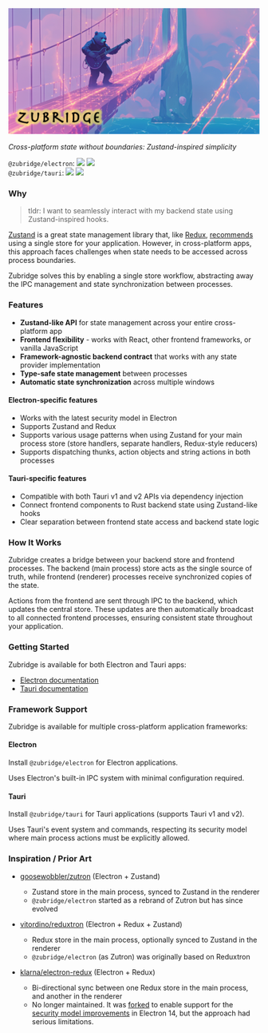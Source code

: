 <picture>
  <img alt="zubridge hero image" src="./resources/zubridge-hero.png"/>
</picture>

_Cross-platform state without boundaries: Zustand-inspired simplicity_

`@zubridge/electron`: <a href="https://www.npmjs.com/package/@zubridge/electron" alt="NPM Version">
<img src="https://img.shields.io/npm/v/@zubridge/electron" /></a>
<a href="https://www.npmjs.com/package/@zubridge/electron" alt="NPM Downloads">
<img src="https://img.shields.io/npm/dw/@zubridge/electron" /></a> \
`@zubridge/tauri`: <a href="https://www.npmjs.com/package/@zubridge/tauri" alt="NPM Version">
<img src="https://img.shields.io/npm/v/@zubridge/tauri" /></a>
<a href="https://www.npmjs.com/package/@zubridge/tauri" alt="NPM Downloads">
<img src="https://img.shields.io/npm/dw/@zubridge/tauri" /></a>

### Why

> tldr: I want to seamlessly interact with my backend state using Zustand-inspired hooks.

[Zustand](https://github.com/pmndrs/zustand) is a great state management library that, like [Redux](https://redux.js.org/tutorials/fundamentals/part-4-store#redux-store), [recommends](https://zustand.docs.pmnd.rs/guides/flux-inspired-practice#recommended-patterns) using a single store for your application. However, in cross-platform apps, this approach faces challenges when state needs to be accessed across process boundaries.

Zubridge solves this by enabling a single store workflow, abstracting away the IPC management and state synchronization between processes.

### Features

- **Zustand-like API** for state management across your entire cross-platform app
- **Frontend flexibility** - works with React, other frontend frameworks, or vanilla JavaScript
- **Framework-agnostic backend contract** that works with any state provider implementation
- **Type-safe state management** between processes
- **Automatic state synchronization** across multiple windows

#### Electron-specific features

- Works with the latest security model in Electron
- Supports Zustand and Redux
- Supports various usage patterns when using Zustand for your main process store (store handlers, separate handlers, Redux-style reducers)
- Supports dispatching thunks, action objects and string actions in both processes

#### Tauri-specific features

- Compatible with both Tauri v1 and v2 APIs via dependency injection
- Connect frontend components to Rust backend state using Zustand-like hooks
- Clear separation between frontend state access and backend state logic

### How It Works

Zubridge creates a bridge between your backend store and frontend processes. The backend (main process) store acts as the single source of truth, while frontend (renderer) processes receive synchronized copies of the state.

Actions from the frontend are sent through IPC to the backend, which updates the central store. These updates are then automatically broadcast to all connected frontend processes, ensuring consistent state throughout your application.

### Getting Started

Zubridge is available for both Electron and Tauri apps:

- [Electron documentation](./packages/electron/docs/getting-started.md)
- [Tauri documentation](./packages/tauri/docs/getting-started.md)

### Framework Support

Zubridge is available for multiple cross-platform application frameworks:

#### Electron

Install `@zubridge/electron` for Electron applications.

Uses Electron's built-in IPC system with minimal configuration required.

#### Tauri

Install `@zubridge/tauri` for Tauri applications (supports Tauri v1 and v2).

Uses Tauri's event system and commands, respecting its security model where main process actions must be explicitly allowed.

### Inspiration / Prior Art

- [goosewobbler/zutron](https://github.com/goosewobbler/zutron) (Electron + Zustand)

  - Zustand store in the main process, synced to Zustand in the renderer
  - `@zubridge/electron` started as a rebrand of Zutron but has since evolved

- [vitordino/reduxtron](https://github.com/vitordino/reduxtron) (Electron + Redux + Zustand)

  - Redux store in the main process, optionally synced to Zustand in the renderer
  - `@zubridge/electron` (as Zutron) was originally based on Reduxtron

- [klarna/electron-redux](https://github.com/klarna/electron-redux) (Electron + Redux)
  - Bi-directional sync between one Redux store in the main process, and another in the renderer
  - No longer maintained. It was [forked](https://github.com/goosewobbler/electron-redux) to enable support for the [security model improvements](https://github.com/klarna/electron-redux/issues/317) in Electron 14, but the approach had serious limitations.
